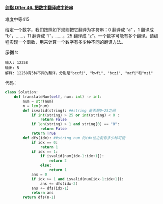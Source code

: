 #### [剑指 Offer 46. 把数字翻译成字符串](https://leetcode-cn.com/problems/ba-shu-zi-fan-yi-cheng-zi-fu-chuan-lcof/)

难度中等415

给定一个数字，我们按照如下规则把它翻译为字符串：0 翻译成 “a” ，1 翻译成 “b”，……，11 翻译成 “l”，……，25 翻译成 “z”。一个数字可能有多个翻译。请编程实现一个函数，用来计算一个数字有多少种不同的翻译方法。

 

**示例 1:**

```
输入: 12258
输出: 5
解释: 12258有5种不同的翻译，分别是"bccfi", "bwfi", "bczi", "mcfi"和"mzi"
```



代码：

```python
class Solution:
    def translateNum(self, num: int) -> int:
        num = str(num)
        n = len(num)
        def isvalid(string): ##string 是否是0~25之间
            if int(string) > 25 or int(string) < 0 :
                return False
            if len(string) > 1 and string[0] == "0":
                return False
            return True
        def dfs(idx): ##string num 的idx位之前有多少种可能
            if idx == 0:
                return 1
            if idx == 1:
                if isvalid(num[idx-1:idx+1]):
                    return 2
                else:
                    return 1
            ans = 0
            if idx >= 1 and isvalid(num[idx-1:idx+1]):
                ans += dfs(idx-2)
            ans += dfs(idx-1)
            return ans
        return dfs(n-1)
            
```

